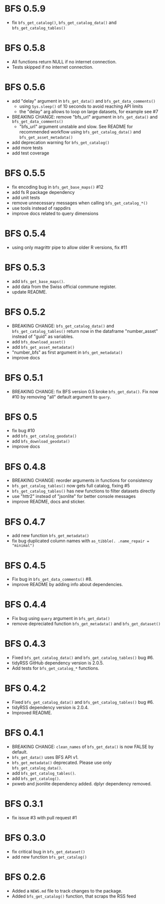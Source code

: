 # BFS 0.5.9
- fix `bfs_get_catalog()`, `bfs_get_catalog_data()` and `bfs_get_catalog_tables()`

# BFS 0.5.8
- All functions return NULL if no internet connection.
- Tests skipped if no internet connection.

# BFS 0.5.6
- add "delay" argument in `bfs_get_data()` and `bfs_get_data_comments()`
  - using `Sys.sleep()` of 10 seconds to avoid reaching API limits
  - the "delay" arg allows to loop on large datasets, for example see #7
- BREAKING CHANGE: remove "bfs_url" argument in `bfs_get_data()` and
  `bfs_get_data_comments()`
  - "bfs_url" argument unstable and slow. See README for recommended workflow 
    using `bfs_get_catalog_data()` and `bfs_get_asset_metadata()`
- add deprecation warning for `bfs_get_catalog()`
- add more tests
- add test coverage

# BFS 0.5.5
- fix encoding bug in `bfs_get_base_maps()` #12
- add fs R package dependency
- add unit tests
- remove unnecessary messages when calling `bfs_get_catalog_*()`
- use tools instead of rappdirs
- improve docs related to query dimensions

# BFS 0.5.4
- using only magrittr pipe to allow older R versions, fix #11

# BFS 0.5.3
- add `bfs_get_base_maps()`.
- add data from the Swiss official commune register.
- update README.

# BFS 0.5.2
- BREAKING CHANGE: `bfs_get_catalog_data()` and `bfs_get_catalog_tables()` return now in the dataframe "number_asset" instead of "guid" as variables.
- add `bfs_download_asset()`
- add `bfs_get_asset_metadata()`
- "number_bfs" as first argument in `bfs_get_metadata()`
- improve docs

# BFS 0.5.1
- BREAKING CHANGE: fix BFS version 0.5 broke `bfs_get_data()`. Fix now #10 by removing "all" default argument to `query`.

# BFS 0.5
- fix bug #10
- add `bfs_get_catalog_geodata()`
- add `bfs_download_geodata()`
- improve docs

# BFS 0.4.8
- BREAKING CHANGE: reorder arguments in functions for consistency
- `bfs_get_catalog_tables()` now gets full catalog, fixing #5
- `bfs_get_catalog_tables()` has new functions to filter datasets directly
- use "httr2" instead of "jsonlite" for better console messages
- improve README, docs and sticker.

# BFS 0.4.7
- add new function `bfs_get_metadata()`
- fix bug duplicated column names with `as_tibble(. .name_repair = "minimal")` 

# BFS 0.4.5
- Fix bug in `bfs_get_data_comments()` #8.
- improve README by adding info about dependencies.

# BFS 0.4.4
- Fix bug using `query` argument in `bfs_get_data()`
- remove depreciated function `bfs_get_metadata()` and `bfs_get_dataset()`

# BFS 0.4.3
* Fixed `bfs_get_catalog_data()` and `bfs_get_catalog_tables()` bug #6.
* tidyRSS GitHub dependency version is 2.0.5.
* Add tests for `bfs_get_catalog_*` functions.

# BFS 0.4.2
* Fixed `bfs_get_catalog_data()` and `bfs_get_catalog_tables()` bug #6.
* tidyRSS dependency version is 2.0.4.
* Improved README.

# BFS 0.4.1

* BREAKING CHANGE: `clean_names` of `bfs_get_data()` is now FALSE by default.
* `bfs_get_data()` uses BFS API v1.
* `bfs_get_metadata()` deprecated. Please use only `bfs_get_catalog_data()`.
* add `bfs_get_catalog_tables()`.
* add `bfs_get_catalog()`.
* pxweb and jsonlite dependency added. dplyr dependency removed.

# BFS 0.3.1

* fix issue #3 with pull request #1

# BFS 0.3.0

* fix critical bug in `bfs_get_dataset()`
* add new function `bfs_get_catalog()`

# BFS 0.2.6

* Added a `NEWS.md` file to track changes to the package.
* Added `bfs_get_catalog()` function, that scraps the RSS feed

